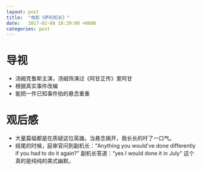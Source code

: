 ```yaml
---
layout: post
title:  "电影《萨利机长》"
date:   2017-02-08 18:39:00 +0800
categories: post
---
```

# 导视
* 汤姆克鲁斯主演，汤姆饰演过《阿甘正传》里阿甘
* 根据真实事件改编
* 能把一件已知事件拍的悬念重重

# 观后感
* 大量篇幅都是在质疑这位英雄。当悬念揭开，我长长的吁了一口气。
* 结尾的时候，庭审官问到副机长：“Anything you would've done differently if you had to do it again?” 副机长答道：“yes I would done it in July" 这个真的是纯纯的美式幽默。
